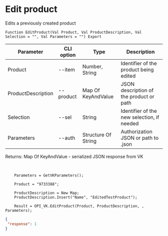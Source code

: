 ﻿---
sidebar_position: 5
---

# Edit product
 Edits a previously created product



`Function EditProduct(Val Product, Val ProductDescription, Val Selection = "", Val Parameters = "") Export`

  | Parameter | CLI option | Type | Description |
  |-|-|-|-|
  | Product | --item | Number, String | Identifier of the product being edited |
  | ProductDescription | --product | Map Of KeyAndValue | JSON description of the product or path |
  | Selection | --sel | String | Identifier of the new selection, if needed |
  | Parameters | --auth | Structure Of String | Authorization JSON or path to .json |

  
  Returns:  Map Of KeyAndValue - serialized JSON response from VK

<br/>




```bsl title="Code example"
    Parameters = GetVKParameters();

    Product = "9733388";

    ProductDescription = New Map;
    ProductDescription.Insert("Name", "EditedTestProduct");

    Result = OPI_VK.EditProduct(Product, ProductDescription, , Parameters);
```
 



```json title="Result"
{
 "response": 1
}
```
